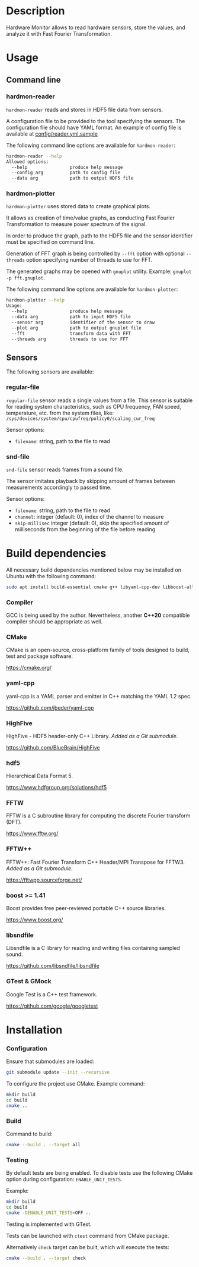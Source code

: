 # Description
Hardware Monitor allows to read hardware sensors, store the values, and analyze it with Fast Fourier Transformation.


# Usage

## Command line

### hardmon-reader

`hardmon-reader` reads and stores in HDF5 file data from sensors.

A configuration file to be provided to the tool specifying the sensors.
The configuration file should have YAML format.
An example of config file is available at [config/reader.yml.sample](config/reader.yml.sample)


The following command line options are available for `hardmon-reader`:
```sh
hardmon-reader --help
Allowed options:
  --help                produce help message
  --config arg          path to config file
  --data arg            path to output HDF5 file
```


### hardmon-plotter

`hardmon-plotter` uses stored data to create graphical plots.

It allows as creation of time/value graphs, as conducting Fast Fourier Transformation to measure power spectrum of the signal.

In order to produce the graph, path to the HDF5 file and the sensor identifier must be specified on command line.

Generation of FFT graph is being controlled by `--fft` option with optional `--threads` option specifying number of threads to use for FFT.

The generated graphs may be opened with `gnuplot` utility. Example: `gnuplot -p fft.gnuplot`.


The following command line options are available for `hardmon-plotter`:
```sh
hardmon-plotter --help
Usage:
  --help                produce help message
  --data arg            path to input HDF5 file
  --sensor arg          identifier of the sensor to draw
  --plot arg            path to output gnuplot file
  --fft                 transform data with FFT
  --threads arg         threads to use for FFT
```


## Sensors

The following sensors are available:

### regular-file

`regular-file` sensor reads a single values from a file.
This sensor is suitable for reading system characteristics, such as CPU frequency, FAN speed, temperature, etc. from the system files, like: `/sys/devices/system/cpu/cpufreq/policy0/scaling_cur_freq`

Sensor options:
* `filename`: string, path to the file to read


### snd-file
`snd-file` sensor reads frames from a sound file.

The sensor imitates playback by skipping amount of frames between measurements accordingly to passed time.

Sensor options:
* `filename`: string, path to the file to read
* `channel`: integer (default: 0), index of the channel to measure
* `skip-millisec` integer (default: 0), skip the specified amount of milliseconds from the beginning of the file before reading


# Build dependencies

All necessary build dependencies mentioned below may be installed on Ubuntu with the following command:
```sh
sudo apt install build-essential cmake g++ libyaml-cpp-dev libboost-all-dev libhdf5-dev libfftw3-dev libsndfile1-dev libgtest-dev libgmock-dev
```

### Compiler
GCC is being used by the author. Nevertheless, another **C++20** compatible compiler should be appropriate as well.


### CMake
CMake is an open-source, cross-platform family of tools designed to build, test and package software.

<https://cmake.org/>


### yaml-cpp
yaml-cpp is a YAML parser and emitter in C++ matching the YAML 1.2 spec.

<https://github.com/jbeder/yaml-cpp>


### HighFive
HighFive - HDF5 header-only C++ Library.
_Added as a Git submodule._

<https://github.com/BlueBrain/HighFive>


### hdf5
Hierarchical Data Format 5.

<https://www.hdfgroup.org/solutions/hdf5>


### FFTW
FFTW is a C subroutine library for computing the discrete Fourier transform (DFT).

<https://www.fftw.org/>


### FFTW++
FFTW++: Fast Fourier Transform C++ Header/MPI Transpose for FFTW3.
_Added as a Git submodule._

<https://fftwpp.sourceforge.net/>


### boost >= 1.41
Boost provides free peer-reviewed portable C++ source libraries.

<https://www.boost.org/>


### libsndfile
Libsndfile is a C library for reading and writing files containing sampled sound.

<https://github.com/libsndfile/libsndfile>


### GTest & GMock
Google Test is a C++ test framework.

<https://github.com/google/googletest>


# Installation

### Configuration
Ensure that submodules are loaded:
```sh
git submodule update --init --recursive
```

To configure the project use CMake. Example command:
```sh
mkdir build
cd build
cmake ..
```

### Build
Command to build:
```sh
cmake --build . --target all
```


### Testing

By default tests are being enabled. To disable tests use the following CMake option during configuration: `ENABLE_UNIT_TESTS`.

Example:
```sh
mkdir build
cd build
cmake -DENABLE_UNIT_TESTS=OFF ..
```

Testing is implemented with GTest.


Tests can be launched with `ctest` command from CMake package.

Alternatively `check` target can be built, which will execute the tests:
```sh
cmake --build . --target check
```
